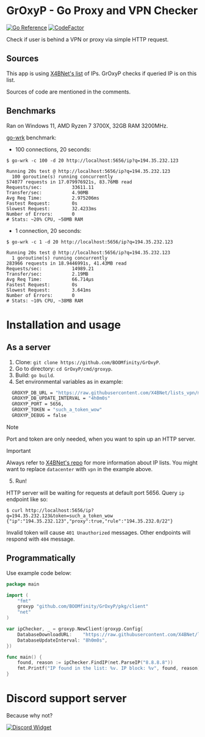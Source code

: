 # GrOxyP - Go Proxy and VPN Checker

[![Go Reference](https://pkg.go.dev/badge/github.com/BOOMfinity/GrOxyP.svg)](https://pkg.go.dev/github.com/BOOMfinity/GrOxyP)
[![CodeFactor](https://www.codefactor.io/repository/github/boomfinity/groxyp/badge)](https://www.codefactor.io/repository/github/boomfinity/groxyp)

Check if user is behind a VPN or proxy via simple HTTP request.

## Sources

This app is using [X4BNet's list](https://github.com/X4BNet/lists_vpn) of IPs. GrOxyP checks if queried IP is on this
list.

Sources of code are mentioned in the comments.

## Benchmarks

Ran on Windows 11, AMD Ryzen 7 3700X, 32GB RAM 3200MHz.

[go-wrk](https://github.com/tsliwowicz/go-wrk) benchmark:

- 100 connections, 20 seconds:

```shell
$ go-wrk -c 100 -d 20 http://localhost:5656/ip?q=194.35.232.123

Running 20s test @ http://localhost:5656/ip?q=194.35.232.123
  100 goroutine(s) running concurrently
574077 requests in 17.079976921s, 83.76MB read
Requests/sec:           33611.11
Transfer/sec:           4.90MB
Avg Req Time:           2.975206ms
Fastest Request:        0s
Slowest Request:        32.4233ms
Number of Errors:       0
# Stats: ~20% CPU, ~50MB RAM
```

- 1 connection, 20 seconds:

```shell
$ go-wrk -c 1 -d 20 http://localhost:5656/ip?q=194.35.232.123

Running 20s test @ http://localhost:5656/ip?q=194.35.232.123
  1 goroutine(s) running concurrently
283966 requests in 18.9446991s, 41.43MB read
Requests/sec:           14989.21
Transfer/sec:           2.19MB
Avg Req Time:           66.714µs
Fastest Request:        0s
Slowest Request:        3.641ms
Number of Errors:       0
# Stats: ~10% CPU, ~38MB RAM
```

# Installation and usage

## As a server

1. Clone: `git clone https://github.com/BOOMfinity/GrOxyP`.
2. Go to directory: `cd GrOxyP/cmd/groxyp`.
3. Build: `go build`.
4. Set environmental variables as in example:

```sh
  GROXYP_DB_URL = "https://raw.githubusercontent.com/X4BNet/lists_vpn/main/output/datacenter/ipv4.txt"
  GROXYP_DB_UPDATE_INTERVAL = "4h0m0s"
  GROXYP_PORT = 5656,
  GROXYP_TOKEN = "such_a_token_wow"
  GROXYP_DEBUG = false
```

> [!NOTE]
> Port and token are only needed, when you want to spin up an HTTP server.

> [!IMPORTANT]
> Always refer to [X4BNet's repo](https://github.com/X4BNet/lists_vpn) for more information about IP lists. You might
> want to replace `datacenter` with `vpn` in the example above.

5. Run!

HTTP server will be waiting for requests at default port 5656. Query `ip` endpoint like so:

```shell
$ curl http://localhost:5656/ip?q=194.35.232.123&token=such_a_token_wow
{"ip":"194.35.232.123","proxy":true,"rule":"194.35.232.0/22"}
```

Invalid token will cause `401 Unauthorized` messages. Other endpoints will respond with `404` message.

## Programmatically

Use example code below:

```go
package main

import (
	"fmt"
	groxyp "github.com/BOOMfinity/GrOxyP/pkg/client"
	"net"
)

var ipChecker, _ = groxyp.NewClient(groxyp.Config{
	DatabaseDownloadURL:    "https://raw.githubusercontent.com/X4BNet/lists_vpn/main/output/datacenter/ipv4.txt",
	DatabaseUpdateInterval: "8h0m0s",
})

func main() {
	found, reason := ipChecker.FindIP(net.ParseIP("8.8.8.8"))
	fmt.Printf("IP found in the list: %v. IP block: %v", found, reason)
}
```

# Discord support server

Because why not?

[![Discord Widget](https://discordapp.com/api/guilds/1036320104486547466/widget.png?style=banner4)](https://labs.boomfinity.xyz)
